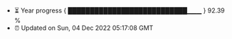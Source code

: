 - ⏳ Year progress { ███████████████████████████▁▁▁ } 92.39 %
- ⏰ Updated on Sun, 04 Dec 2022 05:17:08 GMT


